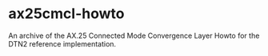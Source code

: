 # ax25cmcl-howto
An archive of the AX.25 Connected Mode Convergence Layer Howto for the DTN2 reference implementation.
